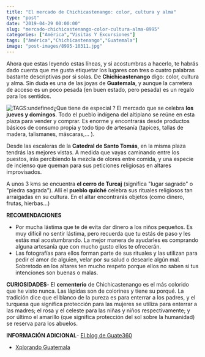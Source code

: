 ```yaml
---
title: "El mercado de Chichicastenango: color, cultura y alma"
type: "post"
date: "2019-04-29 00:00:00"
slug: "mercado-chichicastenango-color-cultura-alma-8995"
categories: ["América","Visitas Y Excursiones"]
tags: ["América","Chichicastenango","Guatemala"]
image: "post-images/8995-10311.jpg"
---
```


Ahora que estas leyendo estas líneas, y si acostumbras a hacerlo, te habrás dado cuenta que me gusta etiquetar los lugares con tres o cuatro palabras bastante descriptivas por si solas. De **Chichicastenango** digo: color, cultura y alma. Sin duda es una de las joyas de **Guatemala**, y aunque la carretera de acceso es un poco pesada (en buen estado, pero pesada) es un regalo para los sentidos.  
  
[](https://www.flickr.com/photos/lupos/2812226181/)![ TAGS:undefined](post-images/8995-10311.jpg "mercado indigena by jdlasica")¿Que tiene de especial ? El mercado que se celebra **los jueves y domingos**. Todo el pueblo indígena del altiplano se reúne en esta plaza para vender y comprar. Es enorme y encontrarás desde productos básicos de consumo propia y todo tipo de artesanía (tapices, tallas de madera, talismanes, máscaras,... ).  
  
Desde las escaleras de la **Catedral de Santo Tomás**, en la misma plaza tendrás las mejores vistas. A medida que vayas caminando entre los puestos, irás percibiendo la mezcla de olores entre comida, y una especie de incienso que queman para sus peticiones religiosas en altares improvisados.  
  
A unos 3 kms se encuentra **el cerro de Turcaj** (significa "lugar sagrado" o "piedra sagrada"). Allí el **pueblo quiché** celebra sus rituales religiosos tan arraigadas en su cultura. En el altar encontrarás objetos (como dinero, frutas, hierbas...)  
  
   
  
**RECOMENDACIONES**

- Por mucha lástima que te dé evita dar dinero a los niños pequeños. Es muy difícil no sentir lástima, pero recuerda que tu estás de paso y les estás mal acostumbrando. La mejor manera de ayudarles es comprando alguna artesanía que con mucho gusto ellos te ofrecerán.
- Las fotografías para ellos forman parte de sus rituales y las utilizan para pedir el amor de alguien, velar por su salud o desearle algún mal. Sobretodo en los altares ten mucho respeto porque ellos no saben si tus intenciones son buenas o malas.[](https://www.flickr.com/photos/18090511@N03/6789103192/)

**CURIOSIDADES**- El **cementerio** de Chichicastenango es el más colorido que he visto nunca. Las lápidas son de colorines y tiene su porqué. La tradición dice que el blanco de la pureza es para enterrar a los padres, y el turquesa que significa protección para las mujeres se utiliza para enterrar a las madres; el rosa y el celeste para las niñas y niños respectivamente; y por último el amarillo (que significa protección del sol sobre la humanidad) se reserva para los abuelos.

**INFORMACIÓN ADICIONAL**- [El blog de Guate360](http://www.guate360.com/blog/index.php?p=000506 "http://www.guate360.com/blog/index.php?p=000506")
- [ Xplorando Guatemala](https://xplorandoguatemala.com/ "http://www.xplorandoguatemala.com/viajando/chichicastenango.htm")